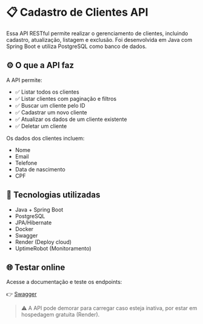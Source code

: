 # 📋 Cadastro de Clientes API

Essa API RESTful permite realizar o gerenciamento de clientes, incluindo cadastro, atualização, listagem e exclusão. Foi desenvolvida em Java com Spring Boot e utiliza PostgreSQL como banco de dados.

## ⚙️ O que a API faz

A API permite:

- ✅ Listar todos os clientes
- ✅ Listar clientes com paginação e filtros
- ✅ Buscar um cliente pelo ID
- ✅ Cadastrar um novo cliente
- ✅ Atualizar os dados de um cliente existente
- ✅ Deletar um cliente

Os dados dos clientes incluem:

- Nome  
- Email  
- Telefone  
- Data de nascimento  
- CPF  

## 🚀 Tecnologias utilizadas

- Java + Spring Boot
- PostgreSQL
- JPA/Hibernate
- Docker
- Swagger
- Render (Deploy cloud)
- UptimeRobot (Monitoramento)

## 🌐 Testar online

Acesse a documentação e teste os endpoints:

👉 [Swagger](https://cadastroclientesapi-render.onrender.com/swagger-ui/index.html#/)

> ⚠ A API pode demorar para carregar caso esteja inativa, por estar em hospedagem gratuita (Render).


